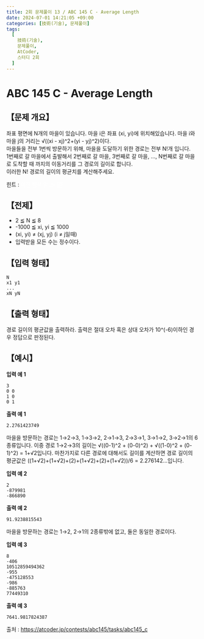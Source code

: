 ```yaml
---
title: 2회 문제풀이 13 / ABC 145 C - Average Length
date: 2024-07-01 14:21:05 +09:00
categories: [技術(기술), 문제풀이]
tags:
  [
    技術(기술),
    문제풀이,
    AtCoder,
    스터디 2회
  ]
---
```

# ABC 145 C - Average Length
## 【문제 개요】
좌표 평면에 N개의 마을이 있습니다. 마을 i은 좌표 (xi, yi)에 위치해있습니다. 마을 i와 마을 j의 거리는 √((xi - xj)^2+(yi - yj)^2)이다.<br>
마을들을 전부 1번씩 방문하기 위해, 마을을 도달하기 위한 경로는 전부 N!개 입니다. <br>
1번째로 갈 마을에서 출발해서 2번째로 갈 마을, 3번째로 갈 마을, ..., N번째로 갈 마을로 도착할 때 까지의 이동거리를 그 경로의 길이로 합니다.<br>
이러한 N! 경로의 길이의 평균치를 계산해주세요.

힌트 : <span style="color:white">이진 탐색 알고리즘</span>

## 【전제】
- 2 ≦ N ≦ 8
- -1000 ≦ xi, yi ≦ 1000
- (xi, yi) ≠ (xj, yj) (i ≠ j일때)
- 입력받을 모든 수는 정수이다.

## 【입력 형태】
```
N
x1 y1
...
xN yN
```

## 【출력 형태】
경로 길이의 평균값을 출력하라. 출력은 절대 오차 혹은 상대 오차가 10^(-6)이하인 경우 정답으로 판정된다.

## 【예시】

**입력 예 1**

```
3 
0 0 
1 0 
0 1
```

**출력 예 1**

```
2.2761423749
```
마을을 방문하는 경로는 1→2→3, 1→3→2, 2→1→3, 2→3→1, 3→1→2, 3→2→1의 6종류입니다.
이중 경로 1→2→3의 길이는 √((0-1)^2 + (0-0)^2) + √((1-0)^2 + (0-1)^2) = 1+√2입니다.
마찬가지로 다른 경로에 대해서도 길이를 계산하면 경로 길이의 평균값은 ((1+√2)+(1+√2)+(2)+(1+√2)+(2)+(1+√2))/6 = 2.276142...입니다.

**입력 예 2**

```
2 
-879981 
-866890
```

**출력 예 2**

```
91.9238815543
```
마을을 방문하는 경로는 1→2, 2→1의 2종류밖에 없고, 둘은 동일한 경로이다.

**입력 예 3**

```
8 
-406 
10512859494362 
-955 
-475128553 
-986 
-885763 
77449310
```

**출력 예 3**

```
7641.9817824387
```

출처 : <a href="https://atcoder.jp/contests/abc145/tasks/abc145_c">https://atcoder.jp/contests/abc145/tasks/abc145_c</a> 